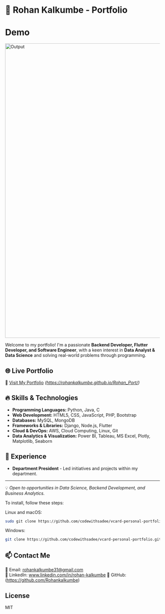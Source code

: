 # 🚀 Rohan Kalkumbe - Portfolio

# Demo

<img width="960" alt="Output" src="https://github.com/user-attachments/assets/982832b3-bd0e-4a97-8f66-6596bd285a7f" />



Welcome to my portfolio! I'm a passionate **Backend Developer, Flutter Developer, and Software Engineer**, with a keen interest in **Data Analyst & Data Science** and solving real-world problems through programming.

## 🌐 Live Portfolio
🔗 [Visit My Portfolio](#) *(https://rohankalkumbe.github.io/Rohan_Port/)*

## 🔥 Skills & Technologies
- **Programming Languages:** Python, Java, C
- **Web Development:** HTML5, CSS, JavaScript, PHP, Bootstrap
- **Databases:** MySQL, MongoDB
- **Frameworks & Libraries:** Django, Node.js, Flutter
- **Cloud & DevOps:** AWS, Cloud Computing, Linux, Git
- **Data Analytics & Visualization:** Power BI, Tableau, MS Excel, Plotly, Matplotlib, Seaborn



## 📜 Experience
- **Department President** - Led initiatives and projects within my department.


---
💡 *Open to opportunities in Data Science, Backend Development, and Business Analytics.*



To install, follow these steps:

Linux and macOS:

```bash
sudo git clone https://github.com/codewithsadee/vcard-personal-portfolio.git
```

Windows:

```bash
git clone https://github.com/codewithsadee/vcard-personal-portfolio.git
```

## 📫 Contact Me
📧 Email: rohankalkumbe31@gmail.com  
🔗 LinkedIn: www.linkedin.com/in/rohan-kalkumbe 
🐙 GitHub: (https://github.com/Rohankalkumbe)

## License

MIT
